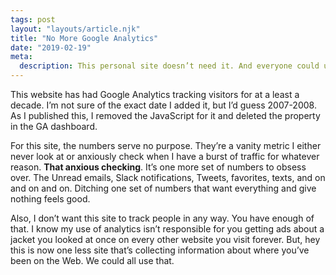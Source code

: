 ```yaml
---
tags: post
layout: "layouts/article.njk"
title: "No More Google Analytics"
date: "2019-02-19"
meta:
  description: This personal site doesn’t need it. And everyone could use one less website tracking them.
---
```


<p>
  This website has had Google Analytics tracking visitors for at a least a decade.
  I’m not sure of the exact date I added it, but I’d guess 2007-2008. As I published this,
  I removed the JavaScript for it and deleted the property in the GA dashboard.
</p>
<p>
  For this site, the numbers serve no purpose. They’re a vanity metric I either
  never look at or anxiously check when I have a burst of traffic for whatever
  reason. <b>That anxious checking</b>. It’s one more set of numbers to obsess
  over. The Unread emails, Slack notifications, Tweets, favorites, texts,
  and on and on and on. Ditching one set of numbers that want everything and give
  nothing feels good.
</p>
<p>
  Also, I don’t want this site to track people in any way. You have enough of
  that. I know my use of analytics isn’t responsible for you getting ads about
  a jacket you looked at once on every other website you visit forever. But, hey
  this is now one less site that’s collecting information about where you’ve been
  on the Web. We could all use that.
</p>
